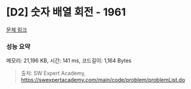# [D2] 숫자 배열 회전 - 1961 

[문제 링크](https://swexpertacademy.com/main/code/problem/problemDetail.do?contestProbId=AV5Pq-OKAVYDFAUq) 

### 성능 요약

메모리: 21,196 KB, 시간: 141 ms, 코드길이: 1,164 Bytes



> 출처: SW Expert Academy, https://swexpertacademy.com/main/code/problem/problemList.do